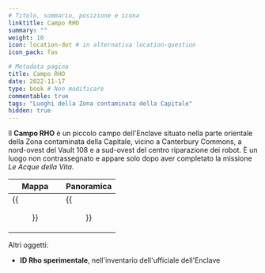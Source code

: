 ```yaml
---
# Titolo, sommario, posizione e icona
linktitle: Campo RHO
summary: ""
weight: 10
icon: location-dot # in alternativa location-question
icon_pack: fas

# Metadata pagina
title: Campo RHO
date: 2022-11-17
type: book # Non modificare
commentable: true
tags: "Luoghi della Zona contaminata della Capitale"
hidden: true
---
```


<div class="fo3">


Il **Campo RHO** è un piccolo campo dell'Enclave situato nella parte orientale della Zona contaminata della Capitale, vicino a Canterbury Commons, a nord-ovest del Vault 108 e a sud-ovest del centro riparazione dei robot. È un luogo non contrassegnato e appare solo dopo aver completato la missione *Le Acque della Vita*. 

| Mappa                                | Panoramica                                  |
| ------------------------------------ | ------------------------------------------- |
| {{<figure src="fo3/Camp_Rho_loc.webp">}} | {{<figure src="fo3/Enclave-RRCenter-SW.webp">}} |


Altri oggetti:
- **ID Rho sperimentale**, nell'inventario dell'ufficiale dell'Enclave

</div>